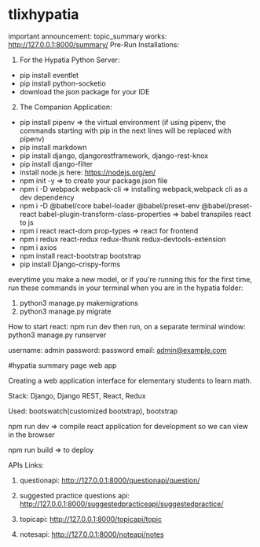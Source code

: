 # tlixhypatia
important announcement: topic_summary works: http://127.0.0.1:8000/summary/
Pre-Run Installations:
1. For the Hypatia Python Server:
  - pip install eventlet
  - pip install python-socketio
  - download the json package for your IDE
2. The Companion Application:
  - pip install pipenv => the virtual environment
  (if using pipenv, the commands starting with pip in the next lines will be replaced with pipenv)
  - pip install markdown
  - pip install django, djangorestframework, django-rest-knox
  - pip install django-filter
  - install node.js here: https://nodejs.org/en/
  - npm init -y => to create your package.json file 
  - npm i -D webpack webpack-cli => installing webpack,webpack cli as a dev dependency
  - npm i -D @babel/core babel-loader @babel/preset-env @babel/preset-react babel-plugin-transform-class-properties => babel transpiles react to js
  - npm i react react-dom prop-types => react for frontend
  - npm i redux react-redux redux-thunk redux-devtools-extension
  - npm i axios
  - npm install react-bootstrap bootstrap
  - pip install Django-crispy-forms
  
everytime you make a new model, or if you're running this for the first time, run these commands in your terminal when you are in the hypatia folder:


1. python3 manage.py makemigrations
2. python3 manage.py migrate


How to start react: npm run dev
then run, on a separate terminal window:
python3 manage.py runserver

username: admin
password: password
email: admin@example.com


#hypatia summary page web app


Creating a web application interface for elementary students to learn math. 


Stack: Django, Django REST, React, Redux

Used: bootswatch(customized bootstrap), bootstrap

npm run dev => compile react application for development so we can view in the browser

npm run build => to deploy


APIs Links:

1. questionapi: http://127.0.0.1:8000/questionapi/question/

2. suggested practice questions api: http://127.0.0.1:8000/suggestedpracticeapi/suggestedpractice/

3. topicapi: http://127.0.0.1:8000/topicapi/topic

4. notesapi: http://127.0.0.1:8000/noteapi/notes

